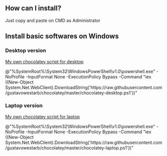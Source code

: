 ## How can I install?

Just copy and paste on CMD as Administrator

## Install basic softwares on Windows

### Desktop version

[My own chocolatey script for desktop](https://raw.githubusercontent.com/gustavowestarb/chocolatey/master/chocolatey-desktop.ps1) 

@"%SystemRoot%\System32\WindowsPowerShell\v1.0\powershell.exe" -NoProfile -InputFormat None -ExecutionPolicy Bypass -Command "iex ((New-Object System.Net.WebClient).DownloadString('https<span>://raw.githubusercontent.com/gustavowestarb/chocolatey/master/chocolatey-desktop.ps1</span>'))"


### Laptop version

[My own chocolatey script for laptop](https://raw.githubusercontent.com/gustavowestarb/chocolatey/master/chocolatey-laptop.ps1)

@"%SystemRoot%\System32\WindowsPowerShell\v1.0\powershell.exe" -NoProfile -InputFormat None -ExecutionPolicy Bypass -Command "iex ((New-Object System.Net.WebClient).DownloadString('https<span>://raw.githubusercontent.com/gustavowestarb/chocolatey/master/chocolatey-laptop.ps1</span>'))"

